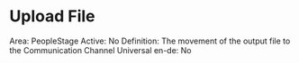 # Upload File

Area: PeopleStage
Active: No
Definition: The movement of the output file to the Communication Channel
Universal en-de: No